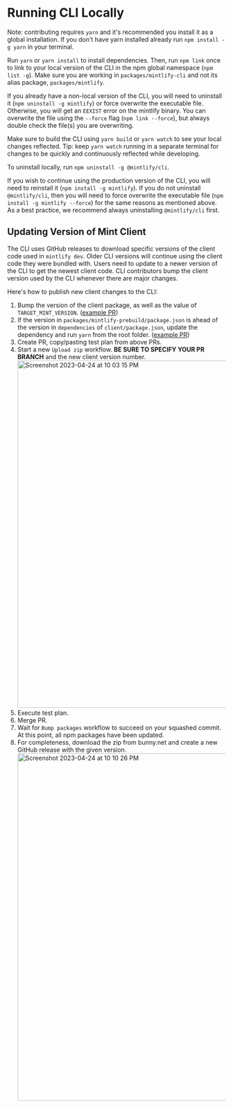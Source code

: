 # Running CLI Locally

Note: contributing requires `yarn` and it's recommended you install it as a global installation. If you don't have yarn installed already run `npm install -g yarn` in your terminal.

Run `yarn` or `yarn install` to install dependencies. Then, run `npm link` once to link to your local version of the CLI in the npm global namespace (`npm list -g`). Make sure you are working in `packages/mintlify-cli` and not its alias package, `packages/mintlify`.

If you already have a non-local version of the CLI, you will need to uninstall it (`npm uninstall -g mintlify`) or force overwrite the executable file. Otherwise, you will get an `EEXIST` error on the mintlify binary. You can overwrite the file using the `--force` flag (`npm link --force`), but always double check the file(s) you are overwriting.

Make sure to build the CLI using `yarn build` or `yarn watch` to see your local changes reflected. Tip: keep `yarn watch` running in a separate terminal for changes to be quickly and continuously reflected while developing.

To uninstall locally, run `npm uninstall -g @mintlify/cli`.

If you wish to continue using the production version of the CLI, you will need to reinstall it (`npm install -g mintlify`). If you do not uninstall `@mintlify/cli`, then you will need to force overwrite the executable file (`npm install -g mintlify --force`) for the same reasons as mentioned above. As a best practice, we recommend always uninstalling `@mintlify/cli` first.

## Updating Version of Mint Client

The CLI uses GitHub releases to download specific versions of the client code used in `mintlify dev`. Older CLI versions will continue using the client code they were bundled with. Users need to update to a newer version of the CLI to get the newest client code. CLI contributors bump the client version used by the CLI whenever there are major changes.

Here's how to publish new client changes to the CLI:

1. Bump the version of the client package, as well as the value of `TARGET_MINT_VERSION`. ([example PR](https://github.com/mintlify/old-mint/pull/567/files))
2. If the version in `packages/mintlify-prebuild/package.json` is ahead of the version in `dependencies` of `client/package.json`, update the dependency and run `yarn` from the root folder. ([example PR](https://github.com/mintlify/old-mint/pull/553/files))
3. Create PR, copy/pasting test plan from above PRs.
4. Start a new `Upload zip` workflow. **BE SURE TO SPECIFY YOUR PR BRANCH** and the new client version number.
   <img width="800" alt="Screenshot 2023-04-24 at 10 03 15 PM" src="https://user-images.githubusercontent.com/63772591/234178961-ab33c765-8b42-41e8-942f-f0a929d7abbf.png">
5. Execute test plan.
6. Merge PR.
7. Wait for `Bump packages` workflow to succeed on your squashed commit. At this point, all npm packages have been updated.
8. For completeness, download the zip from bunny.net and create a new GitHub release with the given version.
   <img width="800" alt="Screenshot 2023-04-24 at 10 10 26 PM" src="https://user-images.githubusercontent.com/63772591/234179953-9d0976db-9a3b-4678-b844-245b95385671.png">
